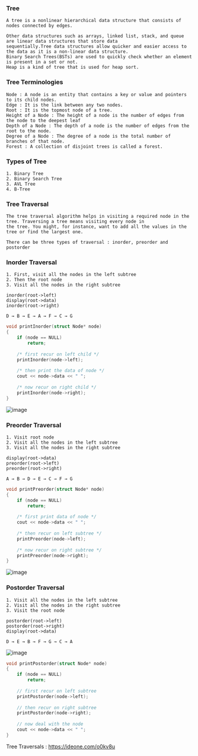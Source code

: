 ### Tree
```
A tree is a nonlinear hierarchical data structure that consists of nodes connected by edges.

Other data structures such as arrays, linked list, stack, and queue are linear data structures that store data
sequentially.Tree data structures allow quicker and easier access to the data as it is a non-linear data structure.
Binary Search Trees(BSTs) are used to quickly check whether an element is present in a set or not.
Heap is a kind of tree that is used for heap sort.
```

### Tree Terminologies
```
Node : A node is an entity that contains a key or value and pointers to its child nodes.
Edge : It is the link between any two nodes.
Root : It is the topmost node of a tree.
Height of a Node : The height of a node is the number of edges from the node to the deepest leaf
Depth of a Node : The depth of a node is the number of edges from the root to the node.
Degree of a Node : The degree of a node is the total number of branches of that node.
Forest : A collection of disjoint trees is called a forest.
```

### Types of Tree
```
1. Binary Tree
2. Binary Search Tree
3. AVL Tree
4. B-Tree
```

### Tree Traversal
```
The tree traversal algorithm helps in visiting a required node in the tree. Traversing a tree means visiting every node in 
the tree. You might, for instance, want to add all the values in the tree or find the largest one. 

There can be three types of traversal : inorder, preorder and postorder
```

### Inorder Traversal
```
1. First, visit all the nodes in the left subtree
2. Then the root node
3. Visit all the nodes in the right subtree
```
```
inorder(root->left)
display(root->data)
inorder(root->right)

D → B → E → A → F → C → G
```
```c++
void printInorder(struct Node* node)
{
	if (node == NULL)
		return;
 
	/* first recur on left child */
	printInorder(node->left);
 
	/* then print the data of node */
	cout << node->data << " ";
 
	/* now recur on right child */
	printInorder(node->right);
}
```
![image](https://user-images.githubusercontent.com/59710234/156237770-a078b0d9-19e3-4ba2-a6f1-7240f5603481.png)

### Preorder Traversal
```
1. Visit root node
2. Visit all the nodes in the left subtree
3. Visit all the nodes in the right subtree
```
```
display(root->data)
preorder(root->left)
preorder(root->right)

A → B → D → E → C → F → G
```
```c++
void printPreorder(struct Node* node)
{
	if (node == NULL)
		return;
 
	/* first print data of node */
	cout << node->data << " ";
 
	/* then recur on left subtree */
	printPreorder(node->left);
 
	/* now recur on right subtree */
	printPreorder(node->right);
}
```
![image](https://user-images.githubusercontent.com/59710234/156237860-19c89ac8-5024-4dd1-93e6-8625c11de746.png)

### Postorder Traversal
```
1. Visit all the nodes in the left subtree
2. Visit all the nodes in the right subtree
3. Visit the root node
```
```
postorder(root->left)
postorder(root->right)
display(root->data)

D → E → B → F → G → C → A
```
![image](https://user-images.githubusercontent.com/59710234/156237926-cff55f20-7a7e-43f9-a301-e8f2559f7af2.png)

```c++
void printPostorder(struct Node* node)
{
	if (node == NULL)
		return;
 
	// first recur on left subtree
	printPostorder(node->left);
 
	// then recur on right subtree
	printPostorder(node->right);
 
	// now deal with the node
	cout << node->data << " ";
}
```

Tree Traversals : https://ideone.com/o0kv8u 

